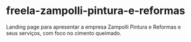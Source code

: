 # freela-zampolli-pintura-e-reformas
Landing page para apresentar a empresa Zampolli Pintura e Reformas e seus serviços, com foco no cimento queimado.
